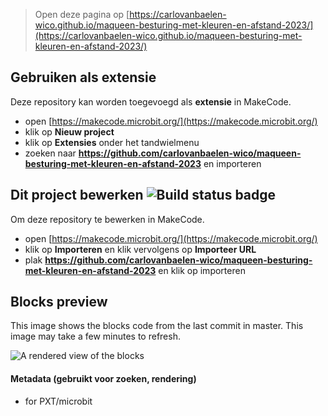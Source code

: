 
> Open deze pagina op [https://carlovanbaelen-wico.github.io/maqueen-besturing-met-kleuren-en-afstand-2023/](https://carlovanbaelen-wico.github.io/maqueen-besturing-met-kleuren-en-afstand-2023/)

## Gebruiken als extensie

Deze repository kan worden toegevoegd als **extensie** in MakeCode.

* open [https://makecode.microbit.org/](https://makecode.microbit.org/)
* klik op **Nieuw project**
* klik op **Extensies** onder het tandwielmenu
* zoeken naar **https://github.com/carlovanbaelen-wico/maqueen-besturing-met-kleuren-en-afstand-2023** en importeren

## Dit project bewerken ![Build status badge](https://github.com/carlovanbaelen-wico/maqueen-besturing-met-kleuren-en-afstand-2023/workflows/MakeCode/badge.svg)

Om deze repository te bewerken in MakeCode.

* open [https://makecode.microbit.org/](https://makecode.microbit.org/)
* klik op **Importeren** en klik vervolgens op **Importeer URL**
* plak **https://github.com/carlovanbaelen-wico/maqueen-besturing-met-kleuren-en-afstand-2023** en klik op importeren

## Blocks preview

This image shows the blocks code from the last commit in master.
This image may take a few minutes to refresh.

![A rendered view of the blocks](https://github.com/carlovanbaelen-wico/maqueen-besturing-met-kleuren-en-afstand-2023/raw/master/.github/makecode/blocks.png)

#### Metadata (gebruikt voor zoeken, rendering)

* for PXT/microbit
<script src="https://makecode.com/gh-pages-embed.js"></script><script>makeCodeRender("{{ site.makecode.home_url }}", "{{ site.github.owner_name }}/{{ site.github.repository_name }}");</script>
